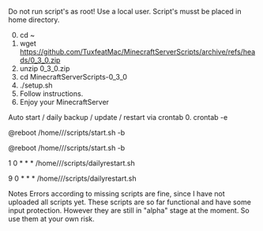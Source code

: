 Do not run script's as root!
Use a local user.
Script's musst be placed in home directory.

0. cd ~
1. wget https://github.com/TuxfeatMac/MinecraftServerScripts/archive/refs/heads/0_3_0.zip
2. unzip 0_3_0.zip
3. cd MinecraftServerScripts-0_3_0
4. ./setup.sh
5. Follow instructions.
6. Enjoy your MinecraftServer


Auto start / daily backup / update / restart via crontab
0. crontab -e

@reboot /home/<USERNAME>/<SERVER-1>/scripts/start.sh -b

@reboot /home/<USERNAME>/<SERVER-n>/scripts/start.sh -b

1 0 * * * /home/<USERNAME>/<SERVER-1>/scripts/dailyrestart.sh

9 0 * * * /home/<USERNAME>/<SERVER-n>/scripts/dailyrestart.sh



Notes
Errors according to missing scripts are fine, since I have not uploaded all scripts yet.
These scripts are so far functional and have some input protection. However they are still in "alpha" stage at the moment.
So use them at your own risk.
